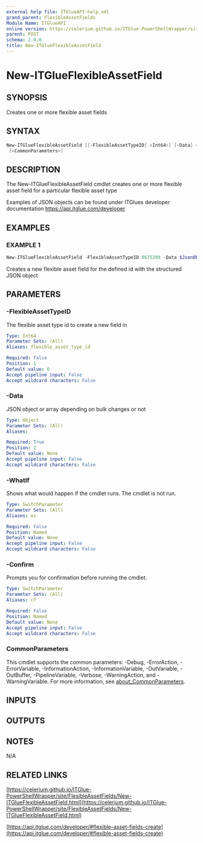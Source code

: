 ```yaml
---
external help file: ITGlueAPI-help.xml
grand_parent: FlexibleAssetFields
Module Name: ITGlueAPI
online version: https://celerium.github.io/ITGlue-PowerShellWrapper/site/FlexibleAssetFields/New-ITGlueFlexibleAssetField.html
parent: POST
schema: 2.0.0
title: New-ITGlueFlexibleAssetField
---
```


# New-ITGlueFlexibleAssetField

## SYNOPSIS
Creates one or more flexible asset fields

## SYNTAX

```powershell
New-ITGlueFlexibleAssetField [[-FlexibleAssetTypeID] <Int64>] [-Data] <Object> [-WhatIf] [-Confirm]
 [<CommonParameters>]
```

## DESCRIPTION
The New-ITGlueFlexibleAssetField cmdlet creates one or more
flexible asset field for a particular flexible asset type

Examples of JSON objects can be found under ITGlues developer documentation
    https://api.itglue.com/developer

## EXAMPLES

### EXAMPLE 1
```powershell
New-ITGlueFlexibleAssetField -FlexibleAssetTypeID 8675309 -Data $JsonObject
```

Creates a new flexible asset field for the defined id with the structured
JSON object

## PARAMETERS

### -FlexibleAssetTypeID
The flexible asset type id to create a new field in

```yaml
Type: Int64
Parameter Sets: (All)
Aliases: flexible_asset_type_id

Required: False
Position: 1
Default value: 0
Accept pipeline input: False
Accept wildcard characters: False
```

### -Data
JSON object or array depending on bulk changes or not

```yaml
Type: Object
Parameter Sets: (All)
Aliases:

Required: True
Position: 2
Default value: None
Accept pipeline input: False
Accept wildcard characters: False
```

### -WhatIf
Shows what would happen if the cmdlet runs.
The cmdlet is not run.

```yaml
Type: SwitchParameter
Parameter Sets: (All)
Aliases: wi

Required: False
Position: Named
Default value: None
Accept pipeline input: False
Accept wildcard characters: False
```

### -Confirm
Prompts you for confirmation before running the cmdlet.

```yaml
Type: SwitchParameter
Parameter Sets: (All)
Aliases: cf

Required: False
Position: Named
Default value: None
Accept pipeline input: False
Accept wildcard characters: False
```

### CommonParameters
This cmdlet supports the common parameters: -Debug, -ErrorAction, -ErrorVariable, -InformationAction, -InformationVariable, -OutVariable, -OutBuffer, -PipelineVariable, -Verbose, -WarningAction, and -WarningVariable. For more information, see [about_CommonParameters](http://go.microsoft.com/fwlink/?LinkID=113216).

## INPUTS

## OUTPUTS

## NOTES
N/A

## RELATED LINKS

[https://celerium.github.io/ITGlue-PowerShellWrapper/site/FlexibleAssetFields/New-ITGlueFlexibleAssetField.html](https://celerium.github.io/ITGlue-PowerShellWrapper/site/FlexibleAssetFields/New-ITGlueFlexibleAssetField.html)

[https://api.itglue.com/developer/#flexible-asset-fields-create](https://api.itglue.com/developer/#flexible-asset-fields-create)

